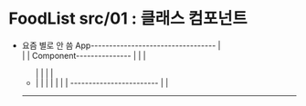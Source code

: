 # FoodList src/01 : 클래스 컴포넌트
+ 요즘 별로 안 씀
App----------------------------------
|    <div>                          |
|        Component---------------   |
|        |    <ul>              |   |
|        |        <li>          |   |
|        |                      |   |
|        ------------------------   |
|    <div>
-------------------------------------